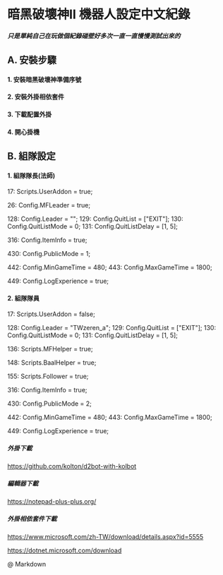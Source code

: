 **暗黑破壞神II 機器人設定中文紀錄**
=======

##### 只是單純自己在玩做個紀錄碰壁好多次一直一直慢慢測試出來的
## A. 安裝步驟
#### 1. 安裝暗黑破壞神準備序號
#### 2. 安裝外掛相依套件
#### 3. 下載配置外掛
#### 4. 開心掛機

## B. 組隊設定
#### 1. 組隊隊長(法師)
17: Scripts.UserAddon = true;

26: Config.MFLeader = true;

128: Config.Leader = "";
129: Config.QuitList = ["EXIT"];
130: Config.QuitListMode = 0;
131: Config.QuitListDelay = [1, 5];

316: Config.ItemInfo = true;

430: Config.PublicMode = 1;

442: Config.MinGameTime = 480;
443: Config.MaxGameTime = 1800;

449: Config.LogExperience = true;

#### 2. 組隊隊員
17: Scripts.UserAddon = false;

128: Config.Leader = "TWzeren_a";
129: Config.QuitList = ["EXIT"];
130: Config.QuitListMode = 0;
131: Config.QuitListDelay = [1, 5];

136: Scripts.MFHelper = true;

148: Scripts.BaalHelper = true;

155: Scripts.Follower = true;

316: Config.ItemInfo = true;

430: Config.PublicMode = 2;

442: Config.MinGameTime = 480;
443: Config.MaxGameTime = 1800;

449: Config.LogExperience = true;

##### 外掛下載
https://github.com/kolton/d2bot-with-kolbot

##### 編輯器下載
https://notepad-plus-plus.org/

##### 外掛相依套件下載
https://www.microsoft.com/zh-TW/download/details.aspx?id=5555

https://dotnet.microsoft.com/download

@ Markdown